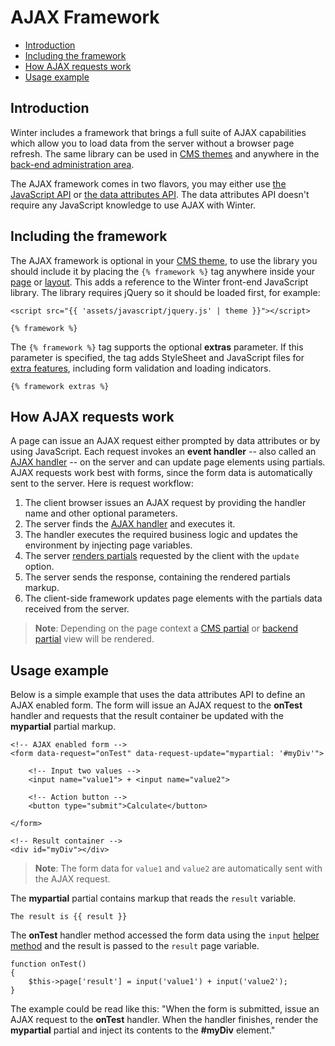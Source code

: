# AJAX Framework

- [Introduction](#introduction)
- [Including the framework](#framework-script)
- [How AJAX requests work](#how-ajax-works)
- [Usage example](#usage-example)

<a name="introduction"></a>
## Introduction

Winter includes a framework that brings a full suite of AJAX capabilities which allow you to load data from the server without a browser page refresh. The same library can be used in [CMS themes](../cms/themes) and anywhere in the [back-end administration area](../backend/controllers-ajax#ajax).

The AJAX framework comes in two flavors, you may either use [the JavaScript API](../ajax/javascript-api) or [the data attributes API](../ajax/attributes-api). The data attributes API doesn't require any JavaScript knowledge to use AJAX with Winter.

<a name="framework-script"></a>
## Including the framework

The AJAX framework is optional in your [CMS theme](../cms/themes), to use the library you should include it by placing the `{% framework %}` tag anywhere inside your [page](../cms/pages) or [layout](../cms/layouts). This adds a reference to the Winter front-end JavaScript library. The library requires jQuery so it should be loaded first, for example:

```
<script src="{{ 'assets/javascript/jquery.js' | theme }}"></script>

{% framework %}
```

The `{% framework %}` tag supports the optional **extras** parameter. If this parameter is specified, the tag adds StyleSheet and JavaScript files for [extra features](../ajax/extras), including form validation and loading indicators.

```twig
{% framework extras %}
```

<a name="how-ajax-works"></a>
## How AJAX requests work

A page can issue an AJAX request either prompted by data attributes or by using JavaScript. Each request invokes an **event handler** -- also called an [AJAX handler](../ajax/handlers) -- on the server and can update page elements using partials. AJAX requests work best with forms, since the form data is automatically sent to the server. Here is request workflow:

1. The client browser issues an AJAX request by providing the handler name and other optional parameters.
2. The server finds the [AJAX handler](../ajax/handlers) and executes it.
3. The handler executes the required business logic and updates the environment by injecting page variables.
4. The server [renders partials](../ajax/update-partials) requested by the client with the `update` option.
5. The server sends the response, containing the rendered partials markup.
6. The client-side framework updates page elements with the partials data received from the server.

> **Note**: Depending on the page context a [CMS partial](../cms/partials) or [backend partial](../backend/views-partials) view will be rendered.

<a name="usage-example"></a>
## Usage example

Below is a simple example that uses the data attributes API to define an AJAX enabled form. The form will issue an AJAX request to the **onTest** handler and requests that the result container be updated with the **mypartial** partial markup.

    <!-- AJAX enabled form -->
    <form data-request="onTest" data-request-update="mypartial: '#myDiv'">

        <!-- Input two values -->
        <input name="value1"> + <input name="value2">

        <!-- Action button -->
        <button type="submit">Calculate</button>

    </form>

    <!-- Result container -->
    <div id="myDiv"></div>

> **Note**: The form data for `value1` and `value2` are automatically sent with the AJAX request.

The **mypartial** partial contains markup that reads the `result` variable.

    The result is {{ result }}

The **onTest** handler method accessed the form data using the `input` [helper method](../services/helpers#method-input) and the result is passed to the `result` page variable.

    function onTest()
    {
        $this->page['result'] = input('value1') + input('value2');
    }

The example could be read like this: "When the form is submitted, issue an AJAX request to the **onTest** handler. When the handler finishes, render the **mypartial** partial and inject its contents to the **#myDiv** element."

